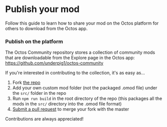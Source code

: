 # Publish your mod

Follow this guide to learn how to share your mod on the Octos platform for others to download from the Octos app.

### Publish on the platform

The Octos Community repository stores a collection of community mods that are downloadable from the Explore page in the Octos app:
https://github.com/underpig1/octos-community

If you're interested in contributing to the collection, it's as easy as...
1. Fork [the repo](https://github.com/underpig1/octos-community)
2. Add your own custom mod folder (not the packaged .omod file) under the `src/` folder in the repo
3. Run `npm run build` in the root directory of the repo (this packages all the mods in the `src/` directory into the .omod file format)
4. [Submit a pull request](https://docs.github.com/en/pull-requests/collaborating-with-pull-requests/proposing-changes-to-your-work-with-pull-requests/creating-a-pull-request-from-a-fork) to merge your fork with the master

Contributions are always appreciated!